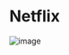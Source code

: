 # Netflix

![image](https://github.com/Animesh0504/Netflix/assets/109816950/cc07120d-d776-4c06-b392-4990c023ac16)
